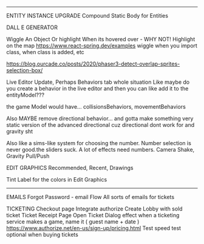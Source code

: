 
---

ENTITY INSTANCE UPGRADE
  Compound Static Body for Entities

DALL E GENERATOR

Wiggle An Object Or highlight When its hovered over - WHY NOT!
Highlight on the map
https://www.react-spring.dev/examples wiggle when you import class, when class is added, etc

https://blog.ourcade.co/posts/2020/phaser3-detect-overlap-sprites-selection-box/

Live Editor Update, Perhaps Behaviors tab whole situation
  Like maybe do you create a behavior in the live editor and then you can like add it to the entityModel???

  the game Model would have... collisionsBehaviors, movementBehaviors

  Also MAYBE remove directional behavior... and gotta make something very static version of the advanced directional cuz directional dont work for and gravity sht

  Also like a sims-like system for choosing the number. Number selection is never good.the sliders suck. A lot of effects need numbers. Camera Shake, Gravity Pull/Push

EDIT GRAPHICS
  Recommended, Recent, Drawings

Tint Label 
  for the colors in Edit Graphics

---

EMAILS
  Forgot Password - email Flow
  All sorts of emails for tickets

TICKETING
  Checkout page
    Integrate authorize
    Create Lobby with sold ticket
  Ticket Receipt Page
  Open Ticket Dialog effect
  when a ticketing service makes a game, name it ( guest name + date )
  https://www.authorize.net/en-us/sign-up/pricing.html
  Test speed test optional when buying tickets 